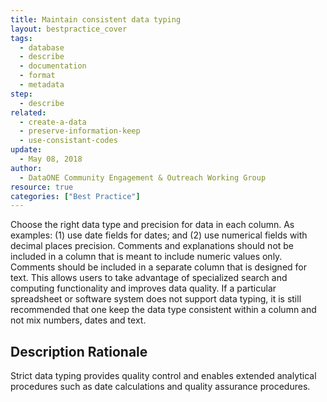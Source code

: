 ```yaml
---
title: Maintain consistent data typing
layout: bestpractice_cover
tags:
  - database
  - describe
  - documentation
  - format
  - metadata
step:
  - describe
related:
  - create-a-data
  - preserve-information-keep
  - use-consistant-codes
update:
  - May 08, 2018
author:
  - DataONE Community Engagement & Outreach Working Group
resource: true
categories: ["Best Practice"]
---
```




Choose the right data type and precision for data in each column. As examples: (1) use date fields for dates; and (2) use numerical fields with decimal places precision. Comments and explanations should not be included in a column that is meant to include numeric values only. Comments should be included in a separate column that is designed for text. This allows users to take advantage of specialized search and computing functionality and improves data quality. If a particular spreadsheet or software system does not support data typing, it is still recommended that one keep the data type consistent within a column and not mix numbers, dates and text.

## Description Rationale

Strict data typing provides quality control and enables extended analytical procedures such as date calculations and quality assurance procedures.
